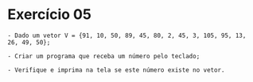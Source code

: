 # Exercício 05

    - Dado um vetor V = {91, 10, 50, 89, 45, 80, 2, 45, 3, 105, 95, 13, 26, 49, 50};
    
    - Criar um programa que receba um número pelo teclado;
    
    - Verifique e imprima na tela se este número existe no vetor.